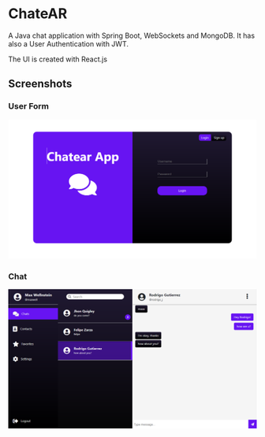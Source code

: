 # ChateAR

A Java chat application with Spring Boot, WebSockets and MongoDB. It has also a User Authentication with JWT.

The UI is created with React.js

## Screenshots

### User Form

![alt text](img/chatear_form.png)

### Chat

![alt text](img/chatear_chat.png)
